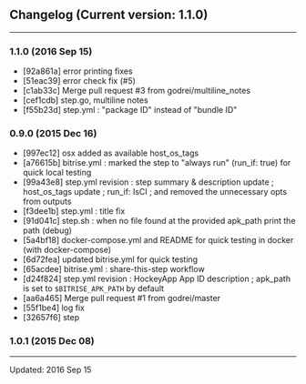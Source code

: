 ## Changelog (Current version: 1.1.0)

-----------------

### 1.1.0 (2016 Sep 15)

* [92a861a] error printing fixes
* [51eac39] error check fix (#5)
* [c1ab33c] Merge pull request #3 from godrei/multiline_notes
* [cef1cdb] step.go, multiline notes
* [f55b23d] step.yml : "package ID" instead of "bundle ID"

### 0.9.0 (2015 Dec 16)

* [997ec12] osx added as available host_os_tags
* [a76615b] bitrise.yml : marked the step to "always run" (run_if: true) for quick local testing
* [99a43e8] step.yml revision : step summary & description update ; host_os_tags update ; run_if: IsCI ; and removed the unnecessary opts from outputs
* [f3dee1b] step.yml : title fix
* [91d041c] step.sh : when no file found at the provided apk_path print the path (debug)
* [5a4bf18] docker-compose.yml and README for quick testing in docker (with docker-compose)
* [6d72fea] updated bitrise.yml for quick testing
* [65acdee] bitrise.yml : share-this-step workflow
* [d24f824] step.yml revision : HockeyApp App ID description ; apk_path is set to `$BITRISE_APK_PATH` by default
* [aa6a465] Merge pull request #1 from godrei/master
* [55f1be4] log fix
* [32657f6] step

### 1.0.1 (2015 Dec 08)


-----------------

Updated: 2016 Sep 15
